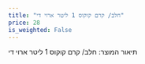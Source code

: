 ```yaml
---
title: "חלב/ קרם קוקוס 1 ליטר ארוי די"
price: 28
is_weighted: False
---
```


תיאור המוצר: חלב/ קרם קוקוס 1 ליטר ארוי די
